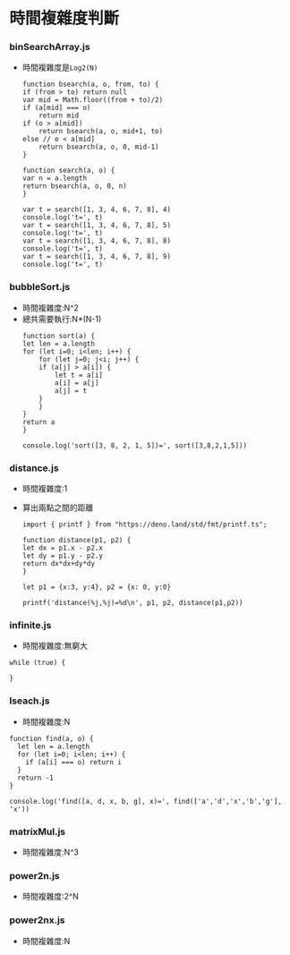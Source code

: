 # 時間複雜度判斷

### binSearchArray.js
* 時間複雜度是`Log2(N)`

    ```
    function bsearch(a, o, from, to) {
    if (from > to) return null
    var mid = Math.floor((from + to)/2)
    if (a[mid] === o)
        return mid
    if (o > a[mid])
        return bsearch(a, o, mid+1, to)
    else // o < a[mid]
        return bsearch(a, o, 0, mid-1)
    }

    function search(a, o) {
    var n = a.length
    return bsearch(a, o, 0, n)
    }

    var t = search([1, 3, 4, 6, 7, 8], 4)
    console.log('t=', t)
    var t = search([1, 3, 4, 6, 7, 8], 5)
    console.log('t=', t)
    var t = search([1, 3, 4, 6, 7, 8], 8)
    console.log('t=', t)
    var t = search([1, 3, 4, 6, 7, 8], 9)
    console.log('t=', t)
    ```

### bubbleSort.js
* 時間複雜度:N^2
* 總共需要執行:N*(N-1)
    ```
    function sort(a) {
    let len = a.length
    for (let i=0; i<len; i++) {
        for (let j=0; j<i; j++) {
        if (a[j] > a[i]) {
            let t = a[i]
            a[i] = a[j]
            a[j] = t
        }
        }
    }
    return a
    }

    console.log('sort([3, 8, 2, 1, 5])=', sort([3,8,2,1,5]))

    ```

### distance.js
* 時間複雜度:1
* 算出兩點之間的距離

    ```
    import { printf } from "https://deno.land/std/fmt/printf.ts";

    function distance(p1, p2) {
    let dx = p1.x - p2.x
    let dy = p1.y - p2.y
    return dx*dx+dy*dy
    }

    let p1 = {x:3, y:4}, p2 = {x: 0, y:0}

    printf('distance(%j,%j)=%d\n', p1, p2, distance(p1,p2))
    ```

### infinite.js
* 時間複雜度:無窮大
```
while (true) {
  
}
```

### lseach.js
* 時間複雜度:N
```
function find(a, o) {
  let len = a.length
  for (let i=0; i<len; i++) {
    if (a[i] === o) return i
  }
  return -1
}

console.log('find([a, d, x, b, g], x)=', find(['a','d','x','b','g'], 'x'))
```

### matrixMul.js
* 時間複雜度:N^3

### power2n.js
* 時間複雜度:2^N

### power2nx.js
* 時間複雜度:N